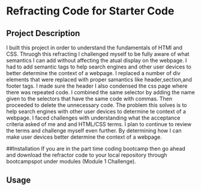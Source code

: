 # Refracting Code for Starter Code

## Project Description

I built this project in order to understand the fundamentals of HTMl and CSS. Thruogh this refracting I challenged myself to be fully aware of what semantics I can add without affecting the atual display on the webpage. I had to add semantic tags to help search engines and other user devices to better determine the context of a webpage.  I replaced a number of div elements that were replaced with proper samantics like header,section,and footer tags. I made sure the header  I also condensed the css page where there was repeated code. I combined the same selector by adding the name given to the selectors that have the same code with commas. Then proceeded to delete the unnecessary code. The problem this solves is to help search engines with other user devices to determine te context of a webpage. I faced challenges with understanding what the acceptance criteria asked of me and and HTML/CSS terms. I plan to continue to review the terms and challenge myself even further. By determining how I can make user devices better determine the context of a webpage.   

##Installation
If you are in the part time coding bootcamp then go ahead and download the refractor code to your local repository through bootcampspot under modules (Module 1 Challenge).  


## Usage
